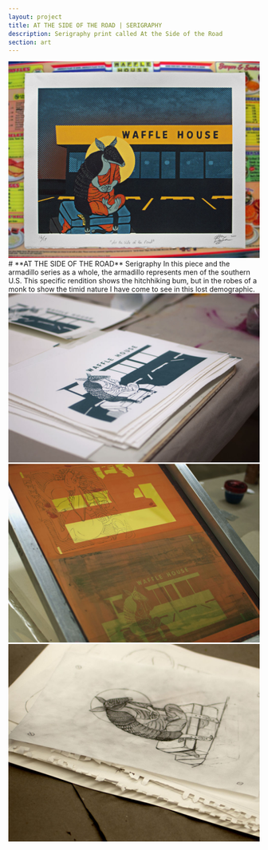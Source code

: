 ```yaml
---
layout: project
title: AT THE SIDE OF THE ROAD | SERIGRAPHY
description: Serigraphy print called At the Side of the Road
section: art
---
```


<div class="two-thirds-tile"><a class="max" rel="group" href="sideroad_04.jpg" ><img src="sideroad_04.jpg" alt=" "/></a></div>

<div class="third-text" markdown="1">
# **AT THE SIDE OF THE ROAD** Serigraphy
In this piece and the armadillo series as a whole, the armadillo represents men of the southern U.S. This specific rendition shows the hitchhiking bum, but in the robes of a monk to show the timid nature I have come to see in this lost demographic.
</div>

<div class="third-tile"><a class="max" rel="group" href="sideroad_01.jpg" ><img src="sideroad_01.jpg" alt=" "/></a></div>
<div class="third-tile"><a class="max" rel="group" href="sideroad_02.jpg" ><img src="sideroad_02.jpg" alt=" "/></a></div>
<div class="third-tile"><a class="max" rel="group" href="sideroad_03.jpg" ><img src="sideroad_03.jpg" alt=" "/></a></div>
